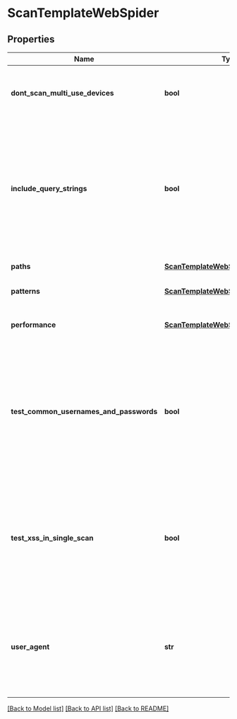# ScanTemplateWebSpider

## Properties
Name | Type | Description | Notes
------------ | ------------- | ------------- | -------------
**dont_scan_multi_use_devices** | **bool** | Whether scanning of multi-use devices, such as printers or print servers should be avoided. | [optional] 
**include_query_strings** | **bool** | Whether query strings are using in URLs when web spidering. This causes the web spider to make many more requests to the Web server. This will increase overall scan time and possibly affect the Web server&#39;s performance for legitimate users. | [optional] 
**paths** | [**ScanTemplateWebSpiderPaths**](ScanTemplateWebSpiderPaths.md) | Paths to use when web spidering. | [optional] 
**patterns** | [**ScanTemplateWebSpiderPatterns**](ScanTemplateWebSpiderPatterns.md) | Patterns to match responses during web spidering. | [optional] 
**performance** | [**ScanTemplateWebSpiderPerformance**](ScanTemplateWebSpiderPerformance.md) | Performance settings used during web spidering. | [optional] 
**test_common_usernames_and_passwords** | **bool** | Whether to determine if discovered logon forms accept commonly used user names or passwords. The process may cause authentication services with certain security policies to lock out accounts with these credentials. | [optional] 
**test_xss_in_single_scan** | **bool** | Whether to test for persistent cross-site scripting during a single scan. This test helps to reduce the risk of dangerous attacks via malicious code stored on Web servers. Enabling it may increase Web spider scan times. | [optional] 
**user_agent** | **str** | The &#x60;User-Agent&#x60; to use when web spidering. Defaults to &#x60;\&quot;Mozilla/5.0 (compatible; MSIE 7.0; Windows NT 6.0; .NET CLR 1.1.4322; .NET CLR 2.0.50727)\&quot;&#x60;. | [optional] 

[[Back to Model list]](../README.md#documentation-for-models) [[Back to API list]](../README.md#documentation-for-api-endpoints) [[Back to README]](../README.md)


